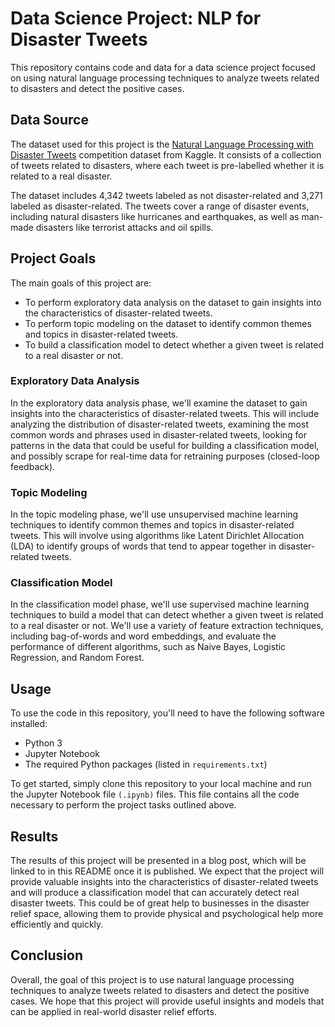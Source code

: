 Data Science Project: NLP for Disaster Tweets
=============================================

This repository contains code and data for a data science project focused on using natural language processing techniques to analyze tweets related to disasters and detect the positive cases.

Data Source
-----------

The dataset used for this project is the [Natural Language Processing with Disaster Tweets](https://www.kaggle.com/competitions/nlp-getting-started) competition dataset from Kaggle. It consists of a collection of tweets related to disasters, where each tweet is pre-labelled whether it is related to a real disaster.

The dataset includes 4,342 tweets labeled as not disaster-related and 3,271 labeled as disaster-related. The tweets cover a range of disaster events, including natural disasters like hurricanes and earthquakes, as well as man-made disasters like terrorist attacks and oil spills.

Project Goals
-------------

The main goals of this project are:

-   To perform exploratory data analysis on the dataset to gain insights into the characteristics of disaster-related tweets.
-   To perform topic modeling on the dataset to identify common themes and topics in disaster-related tweets.
-   To build a classification model to detect whether a given tweet is related to a real disaster or not.

### Exploratory Data Analysis

In the exploratory data analysis phase, we'll examine the dataset to gain insights into the characteristics of disaster-related tweets. This will include analyzing the distribution of disaster-related tweets, examining the most common words and phrases used in disaster-related tweets, looking for patterns in the data that could be useful for building a classification model, and possibly scrape for real-time data for retraining purposes (closed-loop feedback).

### Topic Modeling

In the topic modeling phase, we'll use unsupervised machine learning techniques to identify common themes and topics in disaster-related tweets. This will involve using algorithms like Latent Dirichlet Allocation (LDA) to identify groups of words that tend to appear together in disaster-related tweets.

### Classification Model

In the classification model phase, we'll use supervised machine learning techniques to build a model that can detect whether a given tweet is related to a real disaster or not. We'll use a variety of feature extraction techniques, including bag-of-words and word embeddings, and evaluate the performance of different algorithms, such as Naive Bayes, Logistic Regression, and Random Forest.

Usage
-----

To use the code in this repository, you'll need to have the following software installed:

-   Python 3
-   Jupyter Notebook
-   The required Python packages (listed in `requirements.txt`)

To get started, simply clone this repository to your local machine and run the Jupyter Notebook file `(.ipynb)` files. This file contains all the code necessary to perform the project tasks outlined above.

Results
-------

The results of this project will be presented in a blog post, which will be linked to in this README once it is published. We expect that the project will provide valuable insights into the characteristics of disaster-related tweets and will produce a classification model that can accurately detect real disaster tweets. This could be of great help to businesses in the disaster relief space, allowing them to provide physical and psychological help more efficiently and quickly.

Conclusion
----------

Overall, the goal of this project is to use natural language processing techniques to analyze tweets related to disasters and detect the positive cases. We hope that this project will provide useful insights and models that can be applied in real-world disaster relief efforts.